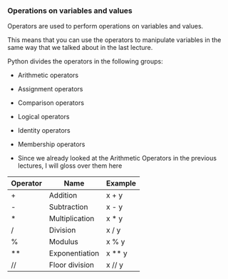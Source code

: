 ### Operations on variables and values

Operators are used to perform operations on variables and values.

This means that you can use the operators to manipulate variables in the same way that we talked about in the last lecture.


Python divides the operators in the following groups:

- Arithmetic operators
- Assignment operators
- Comparison operators
- Logical operators
- Identity operators
- Membership operators


- Since we already looked at the Arithmetic Operators in the previous lectures, I will gloss over them here

|Operator|Name|Example
|-|-|-|
|+|Addition|x + y|
|-|Subtraction|x - y
|*|Multiplication|x * y
|/|Division|x / y	|
|%|Modulus|x % y|
|**|Exponentiation|x ** y	 
|//|Floor division|x // y
